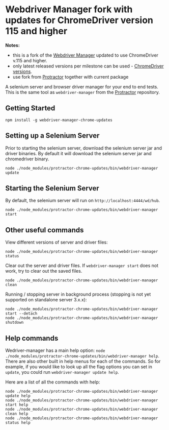 
Webdriver Manager fork with updates for ChromeDriver version 115 and higher
=================

**Notes:**
 - this is a fork of the [Webdriver Manager](https://www.npmjs.com/package/webdriver-manager) updated to use ChromeDriver v.115 and higher.
 - only latest released versions per milestone can be used - [ChromeDriver versions](https://googlechromelabs.github.io/chrome-for-testing/latest-versions-per-milestone-with-downloads.json).
 - use fork from [Protractor](https://www.npmjs.com/package/protractor-chrome-updates) together with current package

A selenium server and browser driver manager for your end to end tests. This is the same tool as `webdriver-manager` from the [Protractor](https://github.com/angular/protractor) repository.

Getting Started
---------------

```
npm install -g webdriver-manager-chrome-updates
```

Setting up a Selenium Server
----------------------------

Prior to starting the selenium server, download the selenium server jar and driver binaries. By default it will download the selenium server jar and chromedriver binary.

```
node ./node_modules/protractor-chrome-updates/bin/webdriver-manager update
```

Starting the Selenium Server
----------------------------

By default, the selenium server will run on `http://localhost:4444/wd/hub`.


```
node ./node_modules/protractor-chrome-updates/bin/webdriver-manager start
```

Other useful commands
---------------------

View different versions of server and driver files:

```
node ./node_modules/protractor-chrome-updates/bin/webdriver-manager status
```

Clear out the server and driver files. If `webdriver-manager start` does not work, try to clear out the saved files.

```
node ./node_modules/protractor-chrome-updates/bin/webdriver-manager clean
```

Running / stopping server in background process (stopping is not yet supported on standalone server 3.x.x):

```
node ./node_modules/protractor-chrome-updates/bin/webdriver-manager start --detach
node ./node_modules/protractor-chrome-updates/bin/webdriver-manager shutdown
```

Help commands
-------------

Wedriver-manager has a main help option: `node ./node_modules/protractor-chrome-updates/bin/webdriver-manager help`. There are also other built in help menus for each of the commands. So for example, if you would like to look up all the flag options you can set in `update`, you could run `webdriver-manager update help`.

Here are a list of all the commands with help:

```
node ./node_modules/protractor-chrome-updates/bin/webdriver-manager update help
node ./node_modules/protractor-chrome-updates/bin/webdriver-manager start help
node ./node_modules/protractor-chrome-updates/bin/webdriver-manager clean help
node ./node_modules/protractor-chrome-updates/bin/webdriver-manager status help
```
